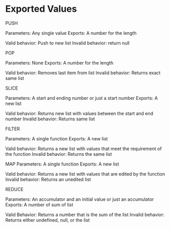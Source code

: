 # Exported Values

PUSH

Parameters: Any single value
Exports: A number for the length

Valid behavior: Push to new list
Invalid behavior: return null

POP

Parameters: None
Exports: A number for the length

Valid behavior: Removes last item from list
Invalid behavior: Returns exact same list

SLICE

Parameters: A start and ending number or just a start number
Exports: A new list

Valid behavior: Returns new list with values between the start and end number
Invalid behavior: Returns same list

FILTER

Parameters: A single function
Exports: A new list

Valid behavior: Returns a new list with values that meet the requirement of the function
Invalid behavior: Returns the same list

MAP
Parameters: A single function
Exports: A new list

Valid behavior: Returns a new list with values that are edited by the function
Invalid behavior: Returns an unedited list

REDUCE

Parameters: An accumulator and an initial value or just an accumulator
Exports: A number of sum of list

Valid Behavior: Returns a number that is the sum of the list
Invalid behavior: Returns either undefined, null, or the list

